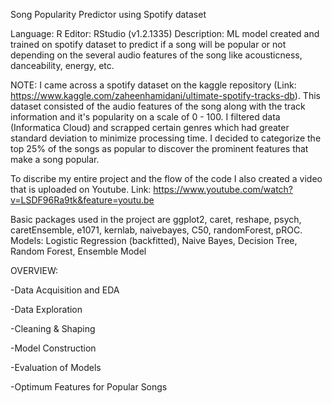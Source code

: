 Song Popularity Predictor using Spotify dataset

Language: R
Editor: RStudio (v1.2.1335)
Description: ML model created and trained on spotify dataset to predict if a song will be popular or
not depending on the several audio features of the song like acousticness, danceability, energy, etc.

NOTE:
I came across a spotify dataset on the kaggle repository (Link: https://www.kaggle.com/zaheenhamidani/ultimate-spotify-tracks-db).
This dataset consisted of the audio features of the song along with the track information and it's popularity on a scale of 0 - 100. 
I filtered data (Informatica Cloud) and scrapped certain genres which had greater standard deviation to minimize processing time. 
I decided to categorize the top 25% of the songs as popular to discover the prominent features that make a song popular.

To discribe my entire project and the flow of the code I also created a video that is uploaded on Youtube.
Link: https://www.youtube.com/watch?v=LSDF96Ra9tk&feature=youtu.be

Basic packages used in the project are ggplot2, caret, reshape, psych, caretEnsemble, e1071, kernlab, naivebayes,
C50, randomForest, pROC.
Models: Logistic Regression (backfitted), Naive Bayes, Decision Tree, Random Forest, Ensemble Model

OVERVIEW:

-Data Acquisition and EDA

-Data Exploration

-Cleaning & Shaping

-Model Construction

-Evaluation of Models

-Optimum Features for Popular Songs
